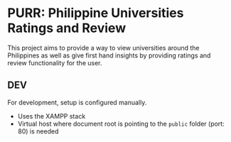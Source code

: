 # PURR: Philippine Universities Ratings and Review
This project aims to provide a way to view universities around the Philippines
as well as give first hand insights by providing ratings and review functionality for the user.


## DEV
For development, setup is configured manually.  
* Uses the XAMPP stack
* Virtual host where document root is pointing to the `public` folder (port: 80) is needed